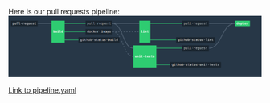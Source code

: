 Here is our pull requests pipeline:
![ss1](/ss1.png?raw=true)

[Link to pipeline.yaml](/pipeline-pull-requests.yaml)

